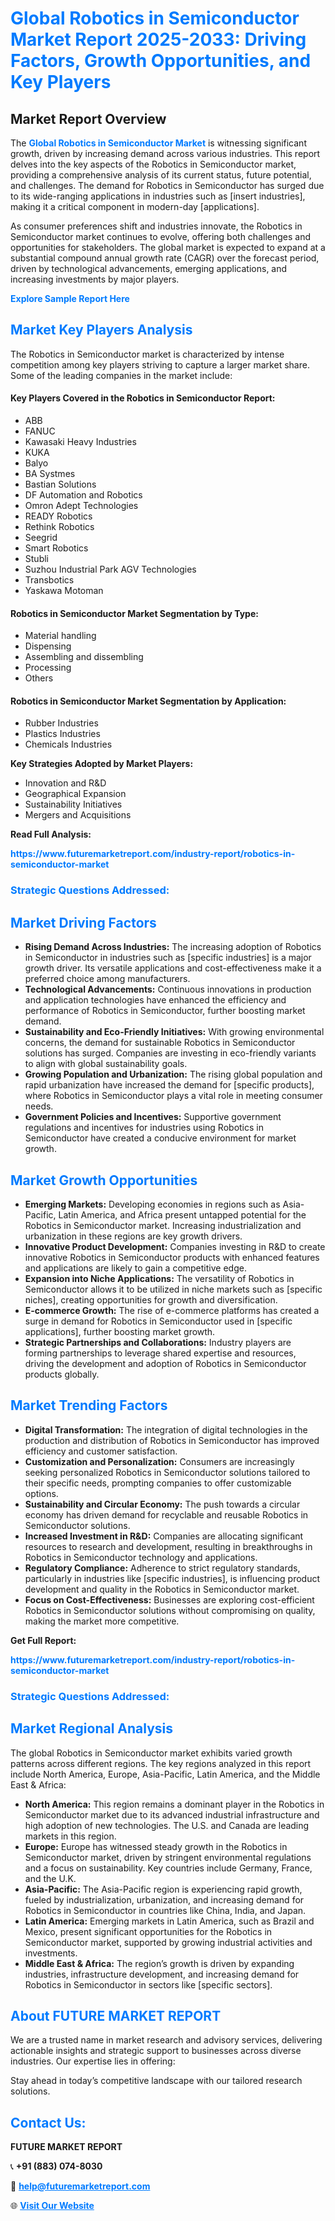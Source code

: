 <h1 style="color: #007BFF;">Global Robotics in Semiconductor Market Report 2025-2033: Driving Factors, Growth Opportunities, and Key Players</h1>

<section id="overview">
<h2>Market Report Overview</h2>
<p>The <a href="https://www.futuremarketreport.com/industry-report/robotics-in-semiconductor-market" style="color: #007BFF; text-decoration: none;"><strong>Global Robotics in Semiconductor Market</strong></a> is witnessing significant growth, driven by increasing demand across various industries. This report delves into the key aspects of the Robotics in Semiconductor market, providing a comprehensive analysis of its current status, future potential, and challenges. The demand for Robotics in Semiconductor has surged due to its wide-ranging applications in industries such as [insert industries], making it a critical component in modern-day [applications].</p>
<p>As consumer preferences shift and industries innovate, the Robotics in Semiconductor market continues to evolve, offering both challenges and opportunities for stakeholders. The global market is expected to expand at a substantial compound annual growth rate (CAGR) over the forecast period, driven by technological advancements, emerging applications, and increasing investments by major players.</p>
</section>

<section id="overview">
<p><a href="https://www.futuremarketreport.com/request-sample/reportId=32303" style="color: #007BFF; text-decoration: none;"><strong>Explore Sample Report Here</strong></a></p>
</section>

<section id="key-players">
<h2 style="color: #007BFF;">Market Key Players Analysis</h2>
<p>The Robotics in Semiconductor market is characterized by intense competition among key players striving to capture a larger market share. Some of the leading companies in the market include:</p>
<h4>Key Players Covered in the Robotics in Semiconductor Report:</h4>
<ul><li>ABB</li><li>FANUC</li><li>Kawasaki Heavy Industries</li><li>KUKA</li><li>Balyo</li><li>BA Systmes</li><li>Bastian Solutions</li><li>DF Automation and Robotics</li><li>Omron Adept Technologies</li><li>READY Robotics</li><li>Rethink Robotics</li><li>Seegrid</li><li>Smart Robotics</li><li>Stubli</li><li>Suzhou Industrial Park AGV Technologies</li><li>Transbotics</li><li>Yaskawa Motoman</li></ul>
<h4>Robotics in Semiconductor Market Segmentation by Type:</h4>
<ul><li>Material handling</li><li>Dispensing</li><li>Assembling and dissembling</li><li>Processing</li><li>Others</li></ul>

<h4>Robotics in Semiconductor Market Segmentation by Application:</h4>
<ul><li>Rubber Industries</li><li>Plastics Industries</li><li>Chemicals Industries</li></ul>
<p><strong>Key Strategies Adopted by Market Players:</strong></p>
<ul>
<li>Innovation and R&D</li>
<li>Geographical Expansion</li>
<li>Sustainability Initiatives</li>
<li>Mergers and Acquisitions</li>
</ul>
</section>

<section>
<p><strong>Read Full Analysis: </strong></p><a href="https://www.futuremarketreport.com/industry-report/robotics-in-semiconductor-market" style="color: #007BFF; text-decoration: none;"><strong>https://www.futuremarketreport.com/industry-report/robotics-in-semiconductor-market</strong></a>
<h3 style="color: #007BFF;">Strategic Questions Addressed:</h3>
</section>

<section id="driving-factors">
<h2 style="color: #007BFF;">Market Driving Factors</h2>
<ul>
<li><strong>Rising Demand Across Industries:</strong> The increasing adoption of Robotics in Semiconductor in industries such as [specific industries] is a major growth driver. Its versatile applications and cost-effectiveness make it a preferred choice among manufacturers.</li>
<li><strong>Technological Advancements:</strong> Continuous innovations in production and application technologies have enhanced the efficiency and performance of Robotics in Semiconductor, further boosting market demand.</li>
<li><strong>Sustainability and Eco-Friendly Initiatives:</strong> With growing environmental concerns, the demand for sustainable Robotics in Semiconductor solutions has surged. Companies are investing in eco-friendly variants to align with global sustainability goals.</li>
<li><strong>Growing Population and Urbanization:</strong> The rising global population and rapid urbanization have increased the demand for [specific products], where Robotics in Semiconductor plays a vital role in meeting consumer needs.</li>
<li><strong>Government Policies and Incentives:</strong> Supportive government regulations and incentives for industries using Robotics in Semiconductor have created a conducive environment for market growth.</li>
</ul>
</section>

<section id="growth-opportunities">
<h2 style="color: #007BFF;">Market Growth Opportunities</h2>
<ul>
<li><strong>Emerging Markets:</strong> Developing economies in regions such as Asia-Pacific, Latin America, and Africa present untapped potential for the Robotics in Semiconductor market. Increasing industrialization and urbanization in these regions are key growth drivers.</li>
<li><strong>Innovative Product Development:</strong> Companies investing in R&D to create innovative Robotics in Semiconductor products with enhanced features and applications are likely to gain a competitive edge.</li>
<li><strong>Expansion into Niche Applications:</strong> The versatility of Robotics in Semiconductor allows it to be utilized in niche markets such as [specific niches], creating opportunities for growth and diversification.</li>
<li><strong>E-commerce Growth:</strong> The rise of e-commerce platforms has created a surge in demand for Robotics in Semiconductor used in [specific applications], further boosting market growth.</li>
<li><strong>Strategic Partnerships and Collaborations:</strong> Industry players are forming partnerships to leverage shared expertise and resources, driving the development and adoption of Robotics in Semiconductor products globally.</li>
</ul>
</section>

<section id="trending-factors">
<h2 style="color: #007BFF;">Market Trending Factors</h2>
<ul>
<li><strong>Digital Transformation:</strong> The integration of digital technologies in the production and distribution of Robotics in Semiconductor has improved efficiency and customer satisfaction.</li>
<li><strong>Customization and Personalization:</strong> Consumers are increasingly seeking personalized Robotics in Semiconductor solutions tailored to their specific needs, prompting companies to offer customizable options.</li>
<li><strong>Sustainability and Circular Economy:</strong> The push towards a circular economy has driven demand for recyclable and reusable Robotics in Semiconductor solutions.</li>
<li><strong>Increased Investment in R&D:</strong> Companies are allocating significant resources to research and development, resulting in breakthroughs in Robotics in Semiconductor technology and applications.</li>
<li><strong>Regulatory Compliance:</strong> Adherence to strict regulatory standards, particularly in industries like [specific industries], is influencing product development and quality in the Robotics in Semiconductor market.</li>
<li><strong>Focus on Cost-Effectiveness:</strong> Businesses are exploring cost-efficient Robotics in Semiconductor solutions without compromising on quality, making the market more competitive.</li>
</ul>
</section>

<section>
<p><strong>Get Full Report: </strong></p><a href="https://www.futuremarketreport.com/industry-report/robotics-in-semiconductor-market" style="color: #007BFF; text-decoration: none;"><strong>https://www.futuremarketreport.com/industry-report/robotics-in-semiconductor-market</strong></a>
<h3 style="color: #007BFF;">Strategic Questions Addressed:</h3>
</section>


<section id="regional-analysis">
<h2 style="color: #007BFF;">Market Regional Analysis</h2>
<p>The global Robotics in Semiconductor market exhibits varied growth patterns across different regions. The key regions analyzed in this report include North America, Europe, Asia-Pacific, Latin America, and the Middle East & Africa:</p>
<ul>
<li><strong>North America:</strong> This region remains a dominant player in the Robotics in Semiconductor market due to its advanced industrial infrastructure and high adoption of new technologies. The U.S. and Canada are leading markets in this region.</li>
<li><strong>Europe:</strong> Europe has witnessed steady growth in the Robotics in Semiconductor market, driven by stringent environmental regulations and a focus on sustainability. Key countries include Germany, France, and the U.K.</li>
<li><strong>Asia-Pacific:</strong> The Asia-Pacific region is experiencing rapid growth, fueled by industrialization, urbanization, and increasing demand for Robotics in Semiconductor in countries like China, India, and Japan.</li>
<li><strong>Latin America:</strong> Emerging markets in Latin America, such as Brazil and Mexico, present significant opportunities for the Robotics in Semiconductor market, supported by growing industrial activities and investments.</li>
<li><strong>Middle East & Africa:</strong> The region’s growth is driven by expanding industries, infrastructure development, and increasing demand for Robotics in Semiconductor in sectors like [specific sectors].</li>
</ul>
</section>

<footer>
<h2 style="color: #007BFF;">About FUTURE MARKET REPORT</h2>
<p>We are a trusted name in market research and advisory services, delivering actionable insights and strategic support to businesses across diverse industries. Our expertise lies in offering:</p>

<p>Stay ahead in today’s competitive landscape with our tailored research solutions.</p>

<h2 style="color: #007BFF;">Contact Us:</h2>
<p><strong>FUTURE MARKET REPORT</strong></p>
<p>📞 <strong>+91 (883) 074-8030</strong></p>
<p>📧 <strong><a href="mailto:help@futuremarketreport.com" style="color: #007BFF;">help@futuremarketreport.com</a></strong></p>
<p>🌐 <strong><a href="https://www.futuremarketreport.com/" style="color: #007BFF;">Visit Our Website</a></strong></p>
</footer>
